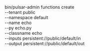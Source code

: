 bin/pulsar-admin functions create \
  --tenant public \
  --namespace default \
  --name echo \
  --py echo.py \
  --classname echo \
  --inputs persistent://public/default/in \
  --output persistent://public/default/out

